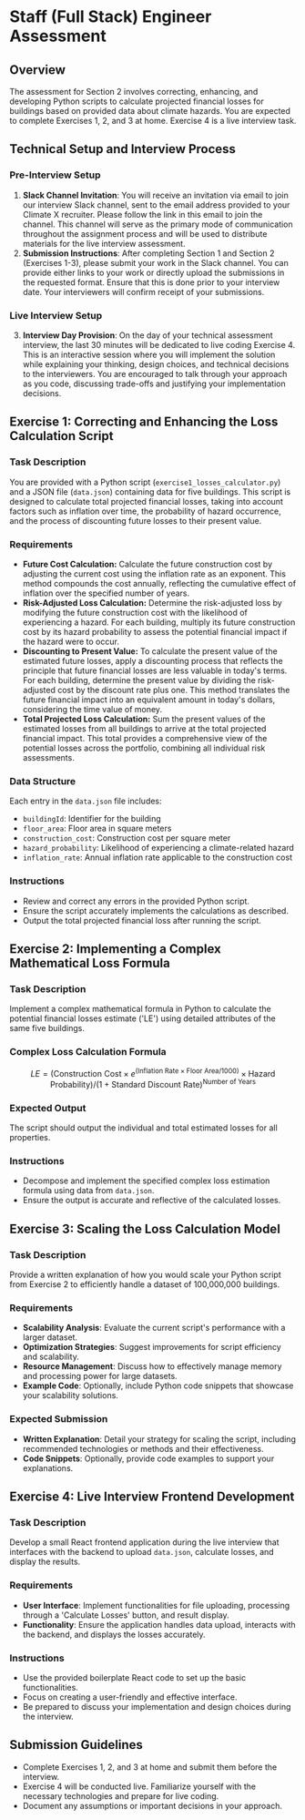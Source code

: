 # Staff (Full Stack) Engineer Assessment

## Overview
The assessment for Section 2 involves correcting, enhancing, and developing Python scripts to calculate projected financial losses for buildings based on provided data about climate hazards. You are expected to complete Exercises 1, 2, and 3 at home. Exercise 4 is a live interview task.

## Technical Setup and Interview Process

### Pre-Interview Setup
1. **Slack Channel Invitation**: You will receive an invitation via email to join our interview Slack channel, sent to the email address provided to your Climate X recruiter. Please follow the link in this email to join the channel. This channel will serve as the primary mode of communication throughout the assignment process and will be used to distribute materials for the live interview assessment.
2. **Submission Instructions**: After completing Section 1 and Section 2 (Exercises 1-3), please submit your work in the Slack channel. You can provide either links to your work or directly upload the submissions in the requested format. Ensure that this is done prior to your interview date. Your interviewers will confirm receipt of your submissions.

### Live Interview Setup
3. **Interview Day Provision**: On the day of your technical assessment interview, the last 30 minutes will be dedicated to live coding Exercise 4. This is an interactive session where you will implement the solution while explaining your thinking, design choices, and technical decisions to the interviewers. You are encouraged to talk through your approach as you code, discussing trade-offs and justifying your implementation decisions.

## Exercise 1: Correcting and Enhancing the Loss Calculation Script

### Task Description
You are provided with a Python script (`exercise1_losses_calculator.py`) and a JSON file (`data.json`) containing data for five buildings. This script is designed to calculate total projected financial losses, taking into account factors such as inflation over time, the probability of hazard occurrence, and the process of discounting future losses to their present value.

### Requirements
- **Future Cost Calculation:** Calculate the future construction cost by adjusting the current cost using the inflation rate as an exponent. This method compounds the cost annually, reflecting the cumulative effect of inflation over the specified number of years.
- **Risk-Adjusted Loss Calculation:** Determine the risk-adjusted loss by modifying the future construction cost with the likelihood of experiencing a hazard. For each building, multiply its future construction cost by its hazard probability to assess the potential financial impact if the hazard were to occur.
- **Discounting to Present Value:** To calculate the present value of the estimated future losses, apply a discounting process that reflects the principle that future financial losses are less valuable in today's terms. For each building, determine the present value by dividing the risk-adjusted cost by the discount rate plus one. This method translates the future financial impact into an equivalent amount in today's dollars, considering the time value of money.
- **Total Projected Loss Calculation:** Sum the present values of the estimated losses from all buildings to arrive at the total projected financial impact. This total provides a comprehensive view of the potential losses across the portfolio, combining all individual risk assessments.

### Data Structure
Each entry in the `data.json` file includes:
- `buildingId`: Identifier for the building
- `floor_area`: Floor area in square meters
- `construction_cost`: Construction cost per square meter
- `hazard_probability`: Likelihood of experiencing a climate-related hazard
- `inflation_rate`: Annual inflation rate applicable to the construction cost

### Instructions
- Review and correct any errors in the provided Python script.
- Ensure the script accurately implements the calculations as described.
- Output the total projected financial loss after running the script.

## Exercise 2: Implementing a Complex Mathematical Loss Formula

### Task Description
Implement a complex mathematical formula in Python to calculate the potential financial losses estimate ('LE') using detailed attributes of the same five buildings.

### Complex Loss Calculation Formula
$$
LE = \left( \text{Construction Cost} \times e^{(\text{Inflation Rate} \times \text{Floor Area} / 1000)} \times \text{Hazard Probability} \right) / \left(1 + \text{Standard Discount Rate}\right)^{\text{Number of Years}}
$$

### Expected Output
The script should output the individual and total estimated losses for all properties.

### Instructions
- Decompose and implement the specified complex loss estimation formula using data from `data.json`.
- Ensure the output is accurate and reflective of the calculated losses.

## Exercise 3: Scaling the Loss Calculation Model

### Task Description
Provide a written explanation of how you would scale your Python script from Exercise 2 to efficiently handle a dataset of 100,000,000 buildings.

### Requirements
- **Scalability Analysis**: Evaluate the current script's performance with a larger dataset.
- **Optimization Strategies**: Suggest improvements for script efficiency and scalability.
- **Resource Management**: Discuss how to effectively manage memory and processing power for large datasets.
- **Example Code**: Optionally, include Python code snippets that showcase your scalability solutions.

### Expected Submission
- **Written Explanation**: Detail your strategy for scaling the script, including recommended technologies or methods and their effectiveness.
- **Code Snippets**: Optionally, provide code examples to support your explanations.

## Exercise 4: Live Interview Frontend Development

### Task Description
Develop a small React frontend application during the live interview that interfaces with the backend to upload `data.json`, calculate losses, and display the results.

### Requirements
- **User Interface**: Implement functionalities for file uploading, processing through a 'Calculate Losses' button, and result display.
- **Functionality**: Ensure the application handles data upload, interacts with the backend, and displays the losses accurately.

### Instructions
- Use the provided boilerplate React code to set up the basic functionalities.
- Focus on creating a user-friendly and effective interface.
- Be prepared to discuss your implementation and design choices during the interview.

## Submission Guidelines
- Complete Exercises 1, 2, and 3 at home and submit them before the interview.
- Exercise 4 will be conducted live. Familiarize yourself with the necessary technologies and prepare for live coding.
- Document any assumptions or important decisions in your approach.
